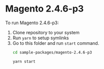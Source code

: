 # Magento 2.4.6-p3

To run Magento 2.4.6-p3:

1. Clone repository to your system
2. Run `yarn` to setup symlinks
3. Go to this folder and run `start` command.
    ```bash
    cd sample-packages/magento-2.4.6-p3

    yarn start
    ```